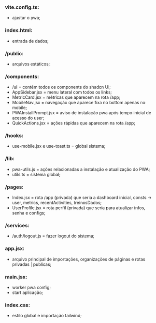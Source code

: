 ### vite.config.ts:
- ajustar o pwa;

### index.html:
- entrada de dados;

### /public:
- arquivos estáticos;

### /components:
- /ui = contém todos os components do shadcn UI;
- AppSidebar.jsx = menu lateral com todos os links;
- MetricCard.jsx = métricas que aparecem na rota /app;
- MobileNav.jsx = navegação que aparece fixa no bottom apenas no mobile;
- PWAInstallPrompt.jsx = aviso de instalação pwa após tempo inicial de acesso do user;
- QuickActions.jsx = ações rápidas que aparecem na rota /app;

### /hooks:
- use-mobile.jsx e use-toast.ts = global sistema;

### /lib:
- pwa-utils.js = ações relacionadas a instalação e atualização do PWA;
- utils.ts = sistema global;

### /pages:
- Index.jsx = rota /app (privada) que seria a dashboard inicial, consts -> user, metrics, recentActivities, treinosDados;
- UserProfile.jsx = rota perfil (privada) que seria para atualizar infos, senha e configs;

### /services:
- /auth/logout.js = fazer logout do sistema;

### app.jsx:
- arquivo principal de importações, organizações de páginas e rotas privadas | publicas;

### main.jsx:
- worker pwa config;
- start aplicação;

### index.css:
- estilo global e importação tailwind;
